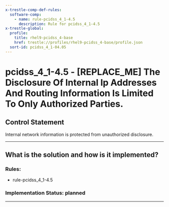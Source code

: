 ```yaml
---
x-trestle-comp-def-rules:
  software-comp:
    - name: rule-pcidss_4_1-4.5
      description: Rule for pcidss_4_1-4.5
x-trestle-global:
  profile:
    title: rhel9-pcidss_4-base
    href: trestle://profiles/rhel9-pcidss_4-base/profile.json
  sort-id: pcidss_4_1-04.05
---
```


# pcidss_4_1-4.5 - \[REPLACE_ME\] The Disclosure Of Internal Ip Addresses And Routing Information Is Limited To Only Authorized Parties.

## Control Statement

Internal network information is protected from unauthorized disclosure.

______________________________________________________________________

## What is the solution and how is it implemented?

<!-- For implementation status enter one of: implemented, partial, planned, alternative, not-applicable -->

<!-- Note that the list of rules under ### Rules: is read-only and changes will not be captured after assembly to JSON -->

<!-- Add control implementation description here for control: pcidss_4_1-4.5 -->

### Rules:

  - rule-pcidss_4_1-4.5

### Implementation Status: planned

______________________________________________________________________
